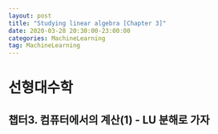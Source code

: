 ```yaml
---
layout: post
title: "Studying linear algebra [Chapter 3]"
date: 2020-03-28 20:30:00-23:00:00
categories: MachineLearning
tag: MachineLearning
---
```


# 선형대수학
## 챕터3. 컴퓨터에서의 계산(1) - LU 분해로 가자  
